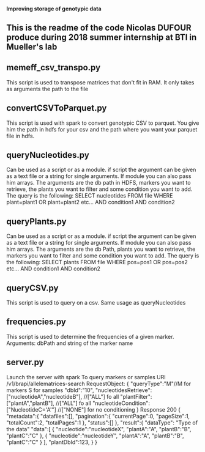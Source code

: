 #### Improving storage of genotypic data

## This is the readme of the code Nicolas DUFOUR produce during 2018 summer internship at BTI in Mueller's lab

## memeff_csv_transpo.py

This script is used to transpose matrices that don't fit in RAM. It only takes as arguments the path to the file

## convertCSVToParquet.py

This script is used with spark to convert genotypic CSV to parquet. You give him the path in hdfs for your csv and the path where you want your parquet file in hdfs.

## queryNucleotides.py

Can be used as a script or as a module. if script the argument can be given as a text file or a string for single arguments. If module you can also pass him arrays. The arguments are the db path in HDFS, markers you want to retrieve, the plants you want to filter and some condition you want to add. The query is the following:  SELECT nucleotides FROM file WHERE plant=plant1 OR plant=plant2 etc... AND condition1 AND condition2

## queryPlants.py

Can be used as a script or as a module. if script the argument can be given as a text file or a string for single arguments. If module you can also pass him arrays. The arguments are the db Path, plants you want to retrieve, the markers you want to filter and some condition you want to add. The query is the following:  SELECT plants FROM file WHERE pos=pos1 OR pos=pos2 etc... AND condition1 AND condition2

## queryCSV.py

This script is used to query on a  csv. Same usage as queryNucleotides

## frequencies.py

This script is used to determine the frequencies of a given marker. Arguments: dbPath and string of the marker name

## server.py

Launch the server with spark
To query markers or samples URI /v1/brapi/allelematrices-search
RequestObject:
{
	"queryType":"M"//M for markers S for samples
	"dbId":"10",
	"nucleotidesRetrieve":["nucleotideA","nucleotideB"], //["ALL"] fo all
	"plantFilter":["plantA","plantB"], //["ALL"] fo all
	"nucleotideCondition":["NucleotideC='A'"] //["NONE"] for no conditioning
}
Response 200
{
	"metadata":{
		"datafiles":[],
		"pagination":{
			"currentPage":0,
			"pageSize":1,
			"totalCount":2,
			"totalPages":1
		},
		"status":[]
	},
	"result":{
    "dataType": "Type of the data"
		"data":[
			{
				"nucleotide":"nucleotideX",
				"plantA":"A",
				"plantB":"B",
				"plantC":"C"
			},
			{
				"nucleotide":"nucleotideY",
				"plantA":"A",
				"plantB":"B",
				"plantC":"C"
			}
		],
		"plantDbId":123,
	}
}
